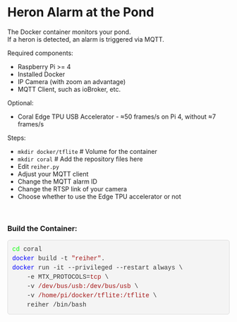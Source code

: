 <h1>Heron Alarm at the Pond</h1>

The Docker container monitors your pond.<br/>
If a heron is detected, an alarm is triggered via MQTT.<br/>

Required components:<br/>
<ul><li>Raspberry Pi >= 4</li>
<li>Installed Docker</li>
<li>IP Camera (with zoom an advantage)</li>
<li>MQTT Client, such as ioBroker, etc.</li></ul>
Optional:
<ul><li>Coral Edge TPU USB Accelerator - ≈50 frames/s on Pi 4, without ≈7 frames/s</li></ul>

Steps:<br/>
<ul><li><code>mkdir docker/tflite</code> # Volume for the container</li>
<li><code>mkdir coral</code> # Add the repository files here</li>
<li>Edit <code>reiher.py</code></li>
<li>Adjust your MQTT client</li>
<li>Change the MQTT alarm ID</li>
<li>Change the RTSP link of your camera</li>
<li>Choose whether to use the Edge TPU accelerator or not</li></ul><br/>

<h3>Build the Container:</h3>
<pre style="background-color: #f4f4f4; border: 1px solid #ddd; border-radius: 5px; padding: 10px; color: #333; font-family: 'Courier New', Courier, monospace; line-height: 1.5;">
<span style="color: #00ff00;">cd</span> coral
<span style="color: #0000ff;">docker</span> build -t <span style="color: #a31515;">"reiher"</span>.
<span style="color: #0000ff;">docker</span> run -it --privileged --restart always \
    -e MTX_PROTOCOLS=<span style="color: #a31515;">tcp</span> \
    -v <span style="color: #a31515;">/dev/bus/usb:/dev/bus/usb</span> \
    -v <span style="color: #a31515;">/home/pi/docker/tflite:/tflite</span> \
    reiher /bin/bash
</pre>
